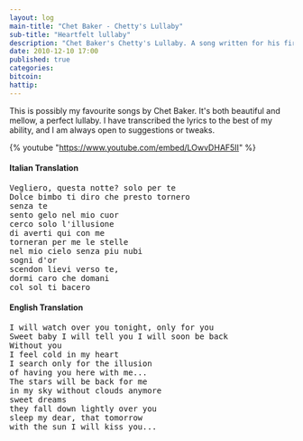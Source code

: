 ```yaml
---
layout: log
main-title: "Chet Baker - Chetty's Lullaby"
sub-title: "Heartfelt lullaby"
description: "Chet Baker's Chetty's Lullaby. A song written for his first child"
date: 2010-12-10 17:00
published: true
categories: 
bitcoin: 
hattip: 
---
```


This is possibly my favourite songs by Chet Baker. It's both beautiful and mellow, a perfect lullaby. I have transcribed the lyrics to the best of my ability, and I am always open to suggestions or tweaks. 

{% youtube "https://www.youtube.com/embed/LOwvDHAF5II" %}

#### Italian Translation

<pre>Vegliero, questa notte? solo per te
Dolce bimbo ti diro che presto tornero
senza te
sento gelo nel mio cuor
cerco solo l'illusione
di averti qui con me
torneran per me le stelle
nel mio cielo senza piu nubi
sogni d'or
scendon lievi verso te,
dormi caro che domani
col sol ti bacero
</pre>

#### English Translation

<pre>I will watch over you tonight, only for you
Sweet baby I will tell you I will soon be back
Without you
I feel cold in my heart
I search only for the illusion
of having you here with me...
The stars will be back for me
in my sky without clouds anymore
sweet dreams
they fall down lightly over you
sleep my dear, that tomorrow
with the sun I will kiss you...</pre>
